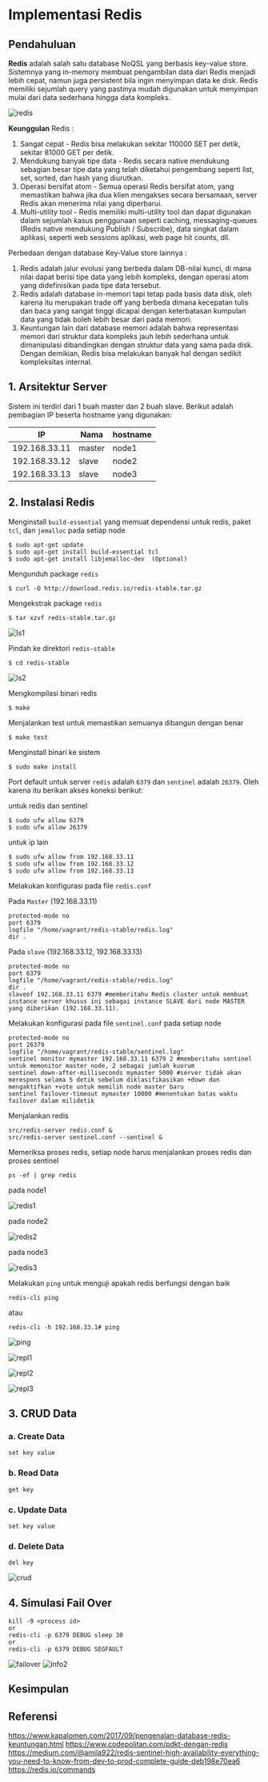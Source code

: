 # Implementasi Redis

## Pendahuluan
**Redis** adalah salah satu database NoQSL yang berbasis key-value store. Sistemnya yang in-memory membuat pengambilan data dari Redis menjadi lebih cepat, namun juga persistent bila ingin menyimpan data ke disk. Redis memiliki sejumlah query yang pastinya mudah digunakan untuk menyimpan mulai dari data sederhana hingga data kompleks.

![redis](screenshot/redis.png)

**Keunggulan** Redis :
1. Sangat cepat - Redis bisa melakukan sekitar 110000 SET per detik, sekitar 81000 GET per detik.
2. Mendukung banyak tipe data - Redis secara native mendukung sebagian besar tipe data yang telah diketahui pengembang seperti list, set, sorted, dan hash yang diurutkan.
3. Operasi bersifat atom - Semua operasi Redis bersifat atom, yang memastikan bahwa jika dua klien mengakses secara bersamaan, server Redis akan menerima nilai yang diperbarui.
4. Multi-utility tool - Redis memiliki multi-utility tool dan dapat digunakan dalam sejumlah kasus penggunaan seperti caching, messaging-queues (Redis native mendukung Publish / Subscribe), data singkat dalam aplikasi, seperti web sessions aplikasi, web page hit counts, dll.

Perbedaan dengan database Key-Value store lainnya :
1. Redis adalah jalur evolusi yang berbeda dalam DB-nilai kunci, di mana nilai dapat berisi tipe data yang lebih kompleks, dengan operasi atom yang didefinisikan pada tipe data tersebut.
2. Redis adalah database in-memori tapi tetap pada basis data disk, oleh karena itu merupakan trade off yang berbeda dimana kecepatan tulis dan baca yang sangat tinggi dicapai dengan keterbatasan kumpulan data yang tidak boleh lebih besar dari pada memori.
3. Keuntungan lain dari database memori adalah bahwa representasi memori dari struktur data kompleks jauh lebih sederhana untuk dimanipulasi dibandingkan dengan struktur data yang sama pada disk. Dengan demikian, Redis bisa melakukan banyak hal dengan sedikit kompleksitas internal.

## 1. Arsitektur Server
Sistem ini terdiri dari 1 buah master dan 2 buah slave. Berikut adalah pembagian IP beserta hostname yang digunakan:

| IP            | Nama                | hostname  |
|---------------|---------------------|-----------|
| 192.168.33.11	|	master              | node1     |
| 192.168.33.12	|	slave	              | node2     |
| 192.168.33.13	|	slave			          | node3     |

## 2. Instalasi Redis
Menginstall ```build-essential``` yang memuat dependensi untuk redis, paket ```tcl```, dan ```jemalloc``` pada setiap node
```
$ sudo apt-get update 
$ sudo apt-get install build-essential tcl
$ sudo apt-get install libjemalloc-dev  (Optional)
```

Mengunduh package ```redis```
```
$ curl -O http://download.redis.io/redis-stable.tar.gz
```

Mengekstrak package ```redis```
```
$ tar xzvf redis-stable.tar.gz
```

![ls1](screenshot/ls1.png)

Pindah ke direktori ```redis-stable```
```
$ cd redis-stable
```

![ls2](screenshot/ls2.png)

Mengkompilasi binari redis
```
$ make
```

Menjalankan test untuk memastikan semuanya dibangun dengan benar
```
$ make test
```

Menginstall binari ke sistem
```
$ sudo make install
```

Port default untuk server ```redis``` adalah ```6379``` dan ```sentinel``` adalah ```26379```. Oleh karena itu berikan akses koneksi berikut:

untuk redis dan sentinel
```
$ sudo ufw allow 6379
$ sudo ufw allow 26379
```

untuk ip lain
```
$ sudo ufw allow from 192.168.33.11
$ sudo ufw allow from 192.168.33.12
$ sudo ufw allow from 192.168.33.13
```

Melakukan konfigurasi pada file ```redis.conf```

Pada ```Master``` (192.168.33.11)
```
protected-mode no
port 6379
logfile "/home/vagrant/redis-stable/redis.log"
dir .
```

Pada ```slave``` (192.168.33.12, 192.168.33.13)
```
protected-mode no
port 6379
logfile "/home/vagrant/redis-stable/redis.log"
dir .
slaveof 192.168.33.11 6379 #memberitahu Redis cluster untuk membuat instance server khusus ini sebagai instance SLAVE dari node MASTER yang diberikan (192.168.33.11).
```

Melakukan konfigurasi pada file ```sentinel.conf``` pada setiap node
```
protected-mode no
port 26379
logfile "/home/vagrant/redis-stable/sentinel.log"
sentinel monitor mymaster 192.168.33.11 6379 2 #memberitahu sentinel untuk memonitor master node, 2 sebagai jumlah kuorum
sentinel down-after-milliseconds mymaster 5000 #server tidak akan merespons selama 5 detik sebelum diklasifikasikan +down dan mengaktifkan +vote untuk memilih node master baru
sentinel failover-timeout mymaster 10000 #menentukan batas waktu failover dalam milidetik
```

Menjalankan redis
```
src/redis-server redis.conf &
src/redis-server sentinel.conf --sentinel &
```

Memeriksa proses redis, setiap node harus menjalankan proses redis dan proses sentinel
```
ps -ef | grep redis
```

pada node1

![redis1](screenshot/redis1.png)

pada node2

![redis2](screenshot/redis2.png)

pada node3

![redis3](screenshot/redis3.png)


Melakukan ```ping``` untuk menguji apakah redis berfungsi dengan baik
```
redis-cli ping
```
atau
```
redis-cli -h 192.168.33.1# ping
```

![ping](screenshot/ping.png)

![repl1](screenshot/repl1.png)

![repl2](screenshot/repl2.png)

![repl3](screenshot/repl3.png)

## 3. CRUD Data

### a. Create Data
```
set key value
```
### b. Read Data
```
get key
```
### c. Update Data
```
set key value
```
### d. Delete Data
```
del key
```

![crud](screenshot/crud.png)

## 4. Simulasi Fail Over
```
kill -9 <process id>
or
redis-cli -p 6379 DEBUG sleep 30
or
redis-cli -p 6379 DEBUG SEGFAULT
```

![failover](screenshot/failover.png)
![info2](screenshot/info2.png)

## Kesimpulan

## Referensi
https://www.kapalomen.com/2017/09/pengenalan-database-redis-keuntungan.html
https://www.codepolitan.com/pdkt-dengan-redis
https://medium.com/@amila922/redis-sentinel-high-availability-everything-you-need-to-know-from-dev-to-prod-complete-guide-deb198e70ea6
https://redis.io/commands
